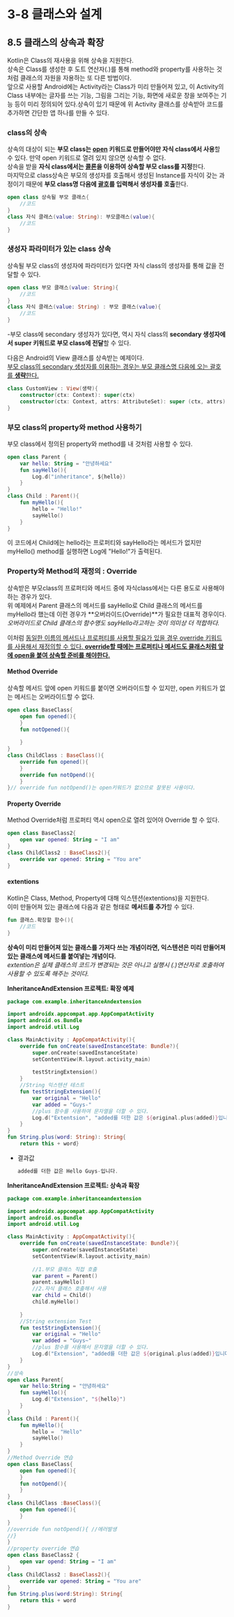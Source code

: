 # 3-8 클래스와 설계



## 8.5 클래스의 상속과 확장

 Kotlin은 Class의 재사용을 위해 상속을 지원한다. <br>상속은 Class를 생성한 후 도트 연산자(.)를 통해 method와 property를 사용하는 것처럼 클래스의 자원을 자용하는 또 다른 방법이다.<br>앞으로 사용할 Android에는 Activity라는 Class가 미리 만들어져 있고, 이 Activity의 Class 내부에는 글자를 쓰는 기능, 그림을 그리는 기능, 화면에 새로운 창을 보여주는 기능 등이 미리 정의되어 있다.상속이 있기 때문에 위 Activity 클래스를 상속받아 코드를 추가하면 간단한 앱 하나를 만들 수 있다.



### class의 상속

상속의 대상이 되는 **부모 class는 <u>open</u> 키워드로 만들어야만 자식 class에서 사용**할 수 있다.      만약 open 키워드로 열려 있지 않으면 상속할 수 없다.<br> 상속을 받을 **자식 class에서는 <u>콜론</u>을 이용하여 상속할 부모 class를 지정**한다. <br> 마지막으로 class상속은 부모의 생성자를 호출해서 생성된 Instance를 자식이 갖는 과정이기 때문에 **부모 class명 다음에 <u>괄호</u>를 입력해서 생성자를 호출**한다.

```kotlin
open class 상속될 부모 클래스{
    //코드
}
class 자식 클래스(value: String): 부모클래스(value){
    //코드
}
```



### 생성자 파라미터가 있는 class 상속

상속될 부모 class의 생성자에 파라미터가 있다면 자식 class의 생성자를 통해 값을 전달할 수 있다.

```kotlin
open class 부모 클래스(value: String){
    //코드
}
class 자식 클래스(value: String) : 부모 클래스(value){
    //코드
}
```



-부모 class에 secondary 생성자가 있다면, 역시 자식 class의 **secondary 생성자에서 super 키워드로 부모 class에 전달**할 수 있다.

다음은 Android의 View 클래스를 상속받는 예제이다.<br><u>부모 class의 secondary 생성자를 이용하는 경우는 부모 클래스명 다음에 오는 괄호를 **생략**한다.</u>

```kotlin
class CustomView : View(생략){
    constructor(ctx: Context): super(ctx)
    constructor(ctx: Context, attrs: AttributeSet): super (ctx, attrs)
}
```



### 부모 class의 property와 method 사용하기

부모 class에서 정의된 property와 method를 내 것처럼 사용할 수 있다.

```kotlin
open class Parent {
    var hello: String = "안녕하세요"
    fun sayHello(){
        Log.d("inheritance", ${hello})
    }
}
class Child : Parent(){
    fun myHello(){
        hello = "Hello!"
        sayHello()
    }
}
```

이 코드에서 Child에는 hello라는 프로퍼티와 sayHello라는 메서드가 없지만 myHello() method를 실행하면 Log에 "Hello!"가 출력된다.



### Property와 Method의 재정의 : Override

상속받은 부모class의 프로퍼티와 메서드 중에 자식class에서는 다른 용도로 사용해야 하는 경우가 있다.<br>위 예제에서 Parent 클래스의 메서드를 sayHello로 Child 클래스의 메서드를 myHello라 했는데 이런 경우가 **오버라이드(Override)**가 필요한 대표적 경우이다. *오버라이드로 Child 클래스의 함수명도 sayHello라고하는 것이 의미상 더 적합하다.*

이처럼 <u>동일한 이름의 메서드나 프로퍼티를 사용할 필요가 있을 경우 override 키워드를 사용해서 재정의할 수 있다. **override할 때에는 프로퍼티나 메서드도 클래스처럼 앞에 open을 붙여 상속할 준비를 해야한다.**</u>



#### Method Override

상속할 메서드 앞에 open 키워드를 붙이면 오버라이드할 수 있지만, open 키워드가 없는 메서드는 오버라이드할 수 없다.

```kotlin
open class BaseClass{
    open fun opened(){        
    }
    fun notOpened(){
        
    }
}
class ChildClass : BaseClass(){
    override fun opened(){
    }
    override fun notOpend(){
    }
}// override fun notOpend()는 open키워드가 없으므로 잘못된 사용이다.
```



#### Property Override

Method Override처럼 프로퍼티 역시 open으로 열려 있어야 Override 할 수 있다.

```kotlin
open class BaseClass2{
    open var opened: String = "I am"
}
class ChildClass2 : BaseClass2(){
    override var opened: String = "You are"
}
```



#### extentions

Kotlin은 Class, Method, Property에 대해 익스텐션(extentions)을 지원한다. <br> 이미 만들어져 있는 클래스에 다음과 같은 형태로 **메서드를 추가**할 수 있다.

```kotlin
fun 클래스.확장할 함수(){
    //코드
}
```

**상속이 미리 만들어져 있는 클래스를 가져다 쓰는 개념이라면, 익스텐션은 미리 만들어져 있는 클래스에 메서드를 붙여넣는 개념이다.**<br>*extention은 실제 클래스의 코드가 변경되는 것은 아니고 실행시 (.)연산자로 호출하여 사용할 수 있도록 해주는 것이다.*



**InheritanceAndExtension 프로젝트: 확장 예제**

```kotlin
package com.example.inheritanceAndextension

import androidx.appcompat.app.AppCompatActivity
import android.os.Bundle
import android.util.Log

class MainActivity : AppCompatActivity(){
    override fun onCreate(savedInstanceState: Bundle?){
        super.onCreate(savedInstanceState)
        setContentView(R.layout.activity_main)
        
        testStringExtension()
    }
    //String 익스텐션 테스트
    fun testStringExtension(){
        var original = "Hello"
        var added = "Guys-"
        //plus 함수를 사용하여 문자열을 더할 수 있다.
        Log.d("Extentsion", "added를 더한 값은 ${original.plus(added)}입니다.")
    }
}
fun String.plus(word: String): String{
    return this + word}
```

- 결과값

  ```kotlin
  added를 더한 값은 Hello Guys-입니다.
  ```

  

**InheritanceAndExtension 프로젝트: 상속과 확장**

```kotlin
package com.example.inheritanceandextension

import androidx.appcompat.app.AppCompatActivity
import android.os.Bundle
import android.util.Log

class MainActivity : AppCompatActivity(){
    override fun onCreate(savedInstanceState: Bundle?){
        super.onCreate(savedInstanceState)
        setContentView(R.layout.activity_main)
        
        //1.부모 클래스 직접 호출
        var parent = Parent()
        parent.sayHello()
        //2.자식 클래스 호출해서 사용
        var child = Child()
        child.myHello()
        
    }
    //String extension Test
    fun testStringExtension(){
        var original = "Hello"
        var added = "Guys~"
        //plus 함수를 사용해서 문자열을 더할 수 있다.
        Log.d("Extension", "added를 더한 값은 ${original.plus(added)}입니다.")
    }
}
//상속
open class Parent{
    var hello:String = "안녕하세요"
    fun sayHello(){
        Log.d("Extension", "${hello}")
    }
}
class Child : Parent(){
    fun myHello(){
        hello =  "Hello"
        sayHello()
    }
}
//Method Override 연습
open class BaseClass{
    open fun opened(){        
    }
    fun notOpend(){        
    }
}
class ChildClass :BaseClass(){
    open fun opened(){
    }
}
//override fun notOpend(){ //에러발생
//}
}
//property override 연습
open class BaseClass2 {
    open var opend: String = "I am"
}
class ChildClass2 : BaseClass2(){
    override var opened: String = "You are"
}
fun String.plus(word:String): String{
    return this + word 
}
```

